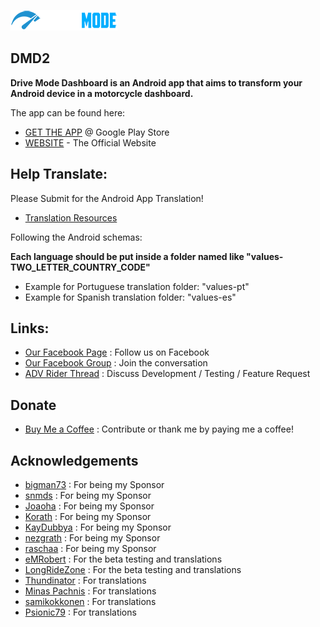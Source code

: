 ![DMD2 LOGO](drivemode_logo.png)

## DMD2
**Drive Mode Dashboard is an Android app that aims to transform your Android device in a motorcycle dashboard.**

The app can be found here:
* [GET THE APP](https://play.google.com/store/apps/details?id=com.thorkracing.dmd2launcher) @ Google Play Store
* [WEBSITE](https://www.drivemodedashboard.com/) - The Official Website


## Help Translate:

Please Submit for the Android App Translation!
* [Translation Resources](https://github.com/johnkeel-thork/DMD2/tree/main/Android/app/src/main/res)

Following the Android schemas:

**Each language should be put inside a folder named like "values-TWO_LETTER_COUNTRY_CODE"**

- Example for Portuguese translation folder: "values-pt"
- Example for Spanish translation folder: "values-es"


## Links:

* [Our Facebook Page](https://www.facebook.com/drivemodedashboard) : Follow us on Facebook
* [Our Facebook Group](https://www.facebook.com/groups/drivemodeusers) : Join the conversation
* [ADV Rider Thread](https://advrider.com/f/threads/drive-mode-dashboard-for-android.1425433) : Discuss Development / Testing / Feature Request


## Donate
* [Buy Me a Coffee](https://www.buymeacoffee.com/johnkeelthork) : Contribute or thank me by paying me a coffee!


## Acknowledgements
* [bigman73](https://github.com/bigman73) : For being my Sponsor
* [snmds](https://github.com/snmds) : For being my Sponsor
* [Joaoha](https://github.com/Joaoha) : For being my Sponsor
* [Korath](https://github.com/Korath) : For being my Sponsor
* [KayDubbya](https://github.com/KayDubbya) : For being my Sponsor
* [nezgrath](https://github.com/nezgrath) : For being my Sponsor
* [raschaa](https://github.com/raschaa) : For being my Sponsor
* [eMRobert](https://github.com/eMRobert) : For the beta testing and translations
* [LongRideZone](https://www.facebook.com/longridezone) : For the beta testing and translations
* [Thundinator](https://github.com/Thundinatorp) : For translations
* [Minas Pachnis](https://github.com/mpachnis) : For translations
* [samikokkonen](https://github.com/samikokkonen) : For translations
* [Psionic79](https://github.com/Psionic79) : For translations


